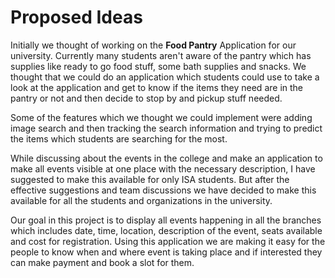 # Proposed Ideas

Initially we thought of working on the **Food Pantry** Application for our university. Currently many students aren't aware of the pantry which has supplies like ready to go food stuff, some bath supplies and snacks.
We thought that we could do an application which students could use to take a look at the application and get to know if the items they need are in the pantry or not and then decide to stop by and pickup stuff needed.

Some of the features which we thought we could implement were adding image search and then tracking the search information and trying to predict the items which students are searching for the most.

While discussing about the events in the college and make an application to make all events visible at one place with the necessary description, I have suggested to make this available for only ISA students. But after the effective suggestions and team discussions we have decided to make this available for all the students and organizations in the university. 

Our goal in this project is to display all events happening in all the branches which includes date, time, location, description of the event, seats available and
cost for registration. Using this application we are making it easy for the people to know when and where event is taking place and if interested they can make payment
and book a slot for them.
